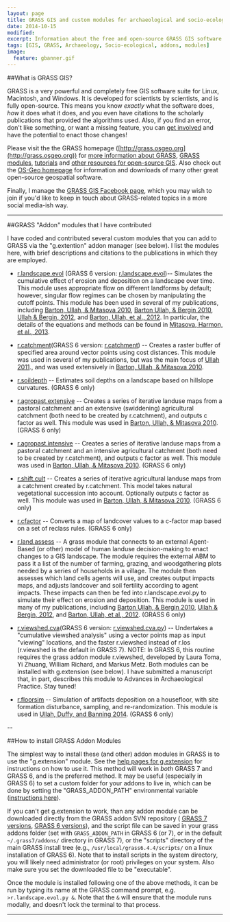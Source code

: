 ```yaml
---
layout: page
title: GRASS GIS and custom modules for archaeological and socio-ecological research
date: 2014-10-15
modified: 
excerpt: Information about the free and open-source GRASS GIS software suite and some custom GRASS modules that I developed. 
tags: [GIS, GRASS, Archaeology, Socio-ecological, addons, modules]
image:
  feature: gbanner.gif
---
```


##What is GRASS GIS?

GRASS is a very powerful and completely free GIS software suite for Linux, Macintosh, and Windows. It is developed for scientists by scientists, and is fully open-source. This means you know *exactly* what the software does, *how* it does what it does, and you even have citations to the scholarly publications that provided the algorithms used. Also, if you find an error, don't like something, or want a missing feature, you can [get involved](http://grass.osgeo.org/get-involved/) and have the potential to enact those changes!


Please visit the the GRASS homepage ([http://grass.osgeo.org](http://grass.osgeo.org)) for [more information about GRASS](http://grass.osgeo.org/documentation/general-overview/), [GRASS modules](http://grass.osgeo.org/documentation/manuals/), [tutorials](http://grass.osgeo.org/documentation/tutorials/) and [other resources for open-source GIS](http://grass.osgeo.org/documentation/books/). Also check out the [OS-Geo homepage](http://www.osgeo.org/) for information and downloads of many other great open-source geospatial software.

Finally, I manage the [GRASS GIS Facebook page](https://www.facebook.com/groups/96121775724/), which you may wish to join if you'd like to keep in touch about GRASS-related topics in a more social media-ish way.

---

##GRASS "Addon" modules that I have contributed

I have coded and contributed several custom modules that you can add to GRASS via the "g.extention" addon manager (see below). I list the modules here, with brief descriptions and citations to the publications in which they are employed.


* [r.landscape.evol](https://svn.osgeo.org/grass/grass-addons/grass7/raster/r.landscape.evol/) (GRASS 6 version: [r.landscape.evol](https://svn.osgeo.org/grass/grass-addons/grass6/raster/r.landscape.evol/))-- Simulates the cumulative effect of erosion and deposition on a landscape over time. This module uses appropriate flow on different landforms by default; however, singular flow regimes can be chosen by manipulating the cutoff points. This module has been used in several of my publications, including [Barton, Ullah, & Mitasova 2010](https://www.academia.edu/350652/Computational_modeling_and_Neolithic_socioecological_dynamics_a_case_study_from_Southwest_Asia), [Barton Ullah, & Bergin 2010](https://www.academia.edu/350609/Land_use_water_and_Mediterranean_landscapes_modelling_long-term_dynamics_of_complex_socio-ecological_systems), [Ullah & Bergin, 2012](https://www.academia.edu/398249/Modeling_the_Consequences_of_Village_Site_Location_Least_Cost_Path_Modeling_in_a_Coupled_GIS_and_Agent-Based_Model_of_Village_Agropastoralism_in_Eastern_Spain), and [Barton, Ullah, et al., 2012](https://www.academia.edu/841547/Looking_for_the_Future_in_the_Past_Long-Term_Change_in_Socioecological_Systems). In particular, the details of the equations and methods can be found in [Mitasova, Harmon, et al., 2013](https://www.academia.edu/421211/Geospatial_Information_Science-based_Erosion_Modeling).

*  [r.catchment](https://svn.osgeo.org/grass/grass-addons/grass7/raster/r.catchment/)(GRASS 6 version: [r.catchment](https://svn.osgeo.org/grass/grass-addons/grass6/raster/LandDyn/r.catchment.py/)) -- Creates a raster buffer of specified area around vector points using cost distances. This module was used in several of my publications, but was the main focus of [Ullah 2011](https://www.academia.edu/253405/A_GIS_Method_for_Assessing_the_Zone_of_Human-Environmental_Impact_Around_Archaeological_Sites_a_Test_Case_From_the_Late_Neolithic_of_Wadi_Ziqlab_Jordan)., and was used extensively in [Barton, Ullah, & Mitasova 2010](https://www.academia.edu/350652/Computational_modeling_and_Neolithic_socioecological_dynamics_a_case_study_from_Southwest_Asia).

* [r.soildepth](https://svn.osgeo.org/grass/grass-addons/grass6/raster/LandDyn/r.soildepth.py/) -- Estimates soil depths on a landscape based on hillslope curvatures. (GRASS 6 only)

* [r.agropast.extensive](https://svn.osgeo.org/grass/grass-addons/grass6/raster/LandDyn/r.agropast.extensive/) -- Creates a series of iterative landuse maps from a pastoral catchment and an extensive (swiddening) agricultural catchment (both need to be created by r.catchment), and outputs c factor as well. This module was used in [Barton, Ullah, & Mitasova 2010](https://www.academia.edu/350652/Computational_modeling_and_Neolithic_socioecological_dynamics_a_case_study_from_Southwest_Asia). (GRASS 6 only)

* [r.agropast.intensive](https://svn.osgeo.org/grass/grass-addons/grass6/raster/LandDyn/r.agropast.intensive/) -- Creates a series of iterative landuse maps from a pastoral catchment and an intensive agricultural catchment (both need to be created by r.catchment), and outputs c factor as well.  This module was used in [Barton, Ullah, & Mitasova 2010](https://www.academia.edu/350652/Computational_modeling_and_Neolithic_socioecological_dynamics_a_case_study_from_Southwest_Asia). (GRASS 6 only)

* [r.shift.cult](https://svn.osgeo.org/grass/grass-addons/grass6/raster/LandDyn/r.shift.cult/) -- Creates a series of iterative agricultural landuse maps from a catchment created by r.catchment. This model takes natural vegetational succession into account. Optionally outputs c factor as well.  This module was used in [Barton, Ullah, & Mitasova 2010](https://www.academia.edu/350652/Computational_modeling_and_Neolithic_socioecological_dynamics_a_case_study_from_Southwest_Asia). (GRASS 6 only)

* [r.cfactor](https://svn.osgeo.org/grass/grass-addons/grass6/raster/LandDyn/devs_landcover_scripts/r.cfactor.py/) -- Converts a map of landcover values to a c-factor map based on a set of reclass rules. (GRASS 6 only)

* [r.land.assess](https://svn.osgeo.org/grass/grass-addons/grass6/raster/LandDyn/devs_landcover_scripts/r.land.assess.py/) -- A grass module that connects to an external Agent-Based (or other) model of human landuse decision-making to enact changes to a GIS landscape. The module requires the external ABM to pass it a list of the number of farming, grazing, and woodgathering plots needed by a series of households in a village. The module then assesses which land cells agents will use, and creates output impacts maps, and adjusts landcover and soil fertility according to agent impacts. These impacts can then be fed into r.landscape.evol.py to simulate their effect on erosion and deposition. This module is used in many of my publications, including [Barton Ullah, & Bergin 2010](https://www.academia.edu/350609/Land_use_water_and_Mediterranean_landscapes_modelling_long-term_dynamics_of_complex_socio-ecological_systems), [Ullah & Bergin, 2012](https://www.academia.edu/398249/Modeling_the_Consequences_of_Village_Site_Location_Least_Cost_Path_Modeling_in_a_Coupled_GIS_and_Agent-Based_Model_of_Village_Agropastoralism_in_Eastern_Spain), and [Barton, Ullah, et al., 2012](https://www.academia.edu/841547/Looking_for_the_Future_in_the_Past_Long-Term_Change_in_Socioecological_Systems). (GRASS 6 only)

* [r.viewshed.cva](https://svn.osgeo.org/grass/grass-addons/grass7/raster/r.viewshed.cva/)(GRASS 6 version: [r.viewshed.cva.py](https://svn.osgeo.org/grass/grass-addons/grass6/raster/r.viewshed.cva/)) -- Undertakes a "cumulative viewshed analysis" using a vector points map as input "viewing" locations, and the faster r.viewshed instead of r.los (r.viewshed is the default in GRASS 7). NOTE: In GRASS 6, this routine requires the grass addon module r.viewshed, developed by Laura Toma, Yi Zhuang, William Richard, and Markus Metz. Both modules can be installed with g.extension (see below). I have submitted a manuscript that, in part, describes this module to Advances in Archaeological Practice. Stay tuned!

* [r.floorsim](https://svn.osgeo.org/grass/grass-addons/grass6/raster/r.floorsim/) -- Simulation of artifacts deposition on a housefloor, with site formation disturbance, sampling, and re-randomization. This module is used in [Ullah, Duffy, and Banning 2014](https://www.academia.edu/9219783/Modernizing_Spatial_Micro-Refuse_Analysis_New_Methods_for_Collecting_Analyzing_and_Interpreting_the_Spatial_Patterning_of_Micro-Refuse_from_House-Floor_Contexts). (GRASS 6 only)

--

##How to install GRASS Addon Modules

The simplest way to install these (and other) addon modules in GRASS is to use the "g.extension" module. See the [help pages for g.extension](http://grass.osgeo.org/grass70/manuals/g.extension.html) for instructions on how to use it. This method will work in *both* GRASS 7 and GRASS 6, and is the preferred method. It may be useful (especially in GRASS 6) to set a custom folder for your addons to live in, which can be done by setting the "GRASS_ADDON_PATH" environmental variable ([instructions here](http://grass.osgeo.org/grass70/manuals/grass7.html#addon-base-for-extra-local-grass-addon-modules)). 

If you can't get g.extension to work, than any addon module can be downloaded directly from the GRASS addon SVN repository ( [GRASS 7 versions](https://svn.osgeo.org/grass/grass-addons/grass7/), [GRASS 6 versions](https://svn.osgeo.org/grass/grass-addons/grass6/)), and the script file can be saved in your grass addons folder (set with `GRASS_ADDON_PATH` in GRASS 6 (or 7), or in the default `~/.grass7/addons/` directory in GRASS 7), or the "scripts" directory of the main GRASS install tree (e.g., `/usr/local/grass6.4.4/scripts/` on a linux installation of GRASS 6). Note that to install scripts in the system directory, you will likely need administrator (or root) privileges on your system. Also make sure you set the downloaded file to be "executable".

Once the module is installed following one of the above methods, it can be run by typing its name at the GRASS command prompt, e.g. `>r.landscape.evol.py &`. Note that the `&` will ensure that the module runs modally, and doesn't lock the terminal to that process.

---

